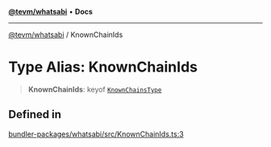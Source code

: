 [**@tevm/whatsabi**](../README.md) • **Docs**

***

[@tevm/whatsabi](../globals.md) / KnownChainIds

# Type Alias: KnownChainIds

> **KnownChainIds**: keyof [`KnownChainsType`](KnownChainsType.md)

## Defined in

[bundler-packages/whatsabi/src/KnownChainIds.ts:3](https://github.com/evmts/tevm-monorepo/blob/main/bundler-packages/whatsabi/src/KnownChainIds.ts#L3)
